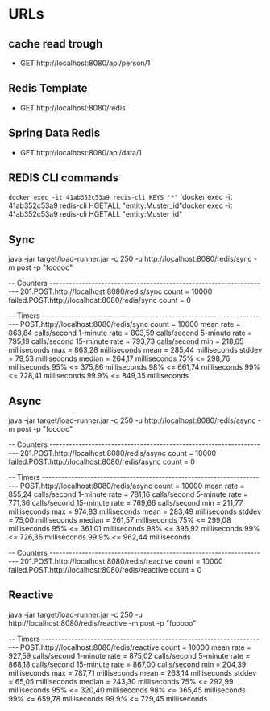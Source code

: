# URLs

## cache read trough

- GET http://localhost:8080/api/person/1

## Redis Template

- GET http://localhost:8080/redis

## Spring Data Redis

- GET http://localhost:8080/api/data/1

## REDIS CLI commands

`docker exec -it 41ab352c53a9 redis-cli KEYS "*"`
`docker exec -it 41ab352c53a9 redis-cli HGETALL "entity:Muster_id"docker exec -it 41ab352c53a9 redis-cli HGETALL "entity:Muster_id"


## Sync
java -jar target/load-runner.jar -c 250 -u http://localhost:8080/redis/sync -m post -p "fooooo"

-- Counters --------------------------------------------------------------------
201.POST.http://localhost:8080/redis/sync
             count = 10000
failed.POST.http://localhost:8080/redis/sync
             count = 0

-- Timers ----------------------------------------------------------------------
POST.http://localhost:8080/redis/sync
             count = 10000
         mean rate = 863,84 calls/second
     1-minute rate = 803,59 calls/second
     5-minute rate = 795,19 calls/second
    15-minute rate = 793,73 calls/second
               min = 218,65 milliseconds
               max = 863,28 milliseconds
              mean = 285,44 milliseconds
            stddev = 79,53 milliseconds
            median = 264,17 milliseconds
              75% <= 298,76 milliseconds
              95% <= 375,86 milliseconds
              98% <= 661,74 milliseconds
              99% <= 728,41 milliseconds
            99.9% <= 849,35 milliseconds

## Async
java -jar target/load-runner.jar -c 250 -u http://localhost:8080/redis/async -m post -p "fooooo"

-- Counters --------------------------------------------------------------------
201.POST.http://localhost:8080/redis/async
             count = 10000
failed.POST.http://localhost:8080/redis/async
             count = 0

-- Timers ----------------------------------------------------------------------
POST.http://localhost:8080/redis/async
             count = 10000
         mean rate = 855,24 calls/second
     1-minute rate = 781,16 calls/second
     5-minute rate = 771,36 calls/second
    15-minute rate = 769,66 calls/second
               min = 211,77 milliseconds
               max = 974,83 milliseconds
              mean = 283,49 milliseconds
            stddev = 75,00 milliseconds
            median = 261,57 milliseconds
              75% <= 299,08 milliseconds
              95% <= 361,01 milliseconds
              98% <= 396,92 milliseconds
              99% <= 726,36 milliseconds
            99.9% <= 962,44 milliseconds
            
            
-- Counters --------------------------------------------------------------------
201.POST.http://localhost:8080/redis/reactive
             count = 10000
failed.POST.http://localhost:8080/redis/reactive
             count = 0


## Reactive
java -jar target/load-runner.jar -c 250 -u http://localhost:8080/redis/reactive -m post -p "fooooo"

-- Timers ----------------------------------------------------------------------
POST.http://localhost:8080/redis/reactive
             count = 10000
         mean rate = 927,59 calls/second
     1-minute rate = 875,02 calls/second
     5-minute rate = 868,18 calls/second
    15-minute rate = 867,00 calls/second
               min = 204,39 milliseconds
               max = 787,71 milliseconds
              mean = 263,14 milliseconds
            stddev = 65,05 milliseconds
            median = 243,30 milliseconds
              75% <= 292,99 milliseconds
              95% <= 320,40 milliseconds
              98% <= 365,45 milliseconds
              99% <= 659,78 milliseconds
            99.9% <= 729,45 milliseconds
            